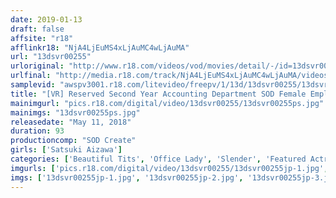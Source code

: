 ```yaml
---
date: 2019-01-13
draft: false
affsite: "r18"
afflinkr18: "NjA4LjEuMS4xLjAuMC4wLjAuMA"
url: "13dsvr00255"
urloriginal: "http://www.r18.com/videos/vod/movies/detail/-/id=13dsvr00255"
urlfinal: "http://media.r18.com/track/NjA4LjEuMS4xLjAuMC4wLjAuMA/videos/vod/movies/detail/-/id=13dsvr00255"
samplevid: "awspv3001.r18.com/litevideo/freepv/1/13d/13dsvr00255/13dsvr00255_dmb_w.mp4"
title: "[VR] Reserved Second Year Accounting Department SOD Female Employee With Beautiful Legs And Black Pantyhose Uses Office Furniture To Masturbate During Work. Satsuki Aizawa (23). I Catch Her Masturbating At Work On A Day Off! Please Use Me For Masturbation... VR Masturbation Material Eye Contact Deep Kiss Shy Service (Face To Face Sitting) (Cowgirl) (Missionary)"
mainimgurl: "pics.r18.com/digital/video/13dsvr00255/13dsvr00255ps.jpg"
mainimgs: "13dsvr00255ps.jpg"
releasedate: "May 11, 2018"
duration: 93
productioncomp: "SOD Create"
girls: ['Satsuki Aizawa']
categories: ['Beautiful Tits', 'Office Lady', 'Slender', 'Featured Actress', 'Creampie', 'Masturbation', 'VR Exclusive']
imgurls: ['pics.r18.com/digital/video/13dsvr00255/13dsvr00255jp-1.jpg', 'pics.r18.com/digital/video/13dsvr00255/13dsvr00255jp-2.jpg', 'pics.r18.com/digital/video/13dsvr00255/13dsvr00255jp-3.jpg', 'pics.r18.com/digital/video/13dsvr00255/13dsvr00255jp-4.jpg', 'pics.r18.com/digital/video/13dsvr00255/13dsvr00255jp-5.jpg', 'pics.r18.com/digital/video/13dsvr00255/13dsvr00255jp-6.jpg', 'pics.r18.com/digital/video/13dsvr00255/13dsvr00255jp-7.jpg', 'pics.r18.com/digital/video/13dsvr00255/13dsvr00255jp-8.jpg', 'pics.r18.com/digital/video/13dsvr00255/13dsvr00255jp-9.jpg', 'pics.r18.com/digital/video/13dsvr00255/13dsvr00255jp-10.jpg', 'pics.r18.com/digital/video/13dsvr00255/13dsvr00255jp-11.jpg', 'pics.r18.com/digital/video/13dsvr00255/13dsvr00255jp-12.jpg', 'pics.r18.com/digital/video/13dsvr00255/13dsvr00255jp-13.jpg', 'pics.r18.com/digital/video/13dsvr00255/13dsvr00255jp-14.jpg', 'pics.r18.com/digital/video/13dsvr00255/13dsvr00255jp-15.jpg', 'pics.r18.com/digital/video/13dsvr00255/13dsvr00255jp-16.jpg', 'pics.r18.com/digital/video/13dsvr00255/13dsvr00255jp-17.jpg', 'pics.r18.com/digital/video/13dsvr00255/13dsvr00255jp-18.jpg', 'pics.r18.com/digital/video/13dsvr00255/13dsvr00255jp-19.jpg', 'pics.r18.com/digital/video/13dsvr00255/13dsvr00255jp-20.jpg']
imgs: ['13dsvr00255jp-1.jpg', '13dsvr00255jp-2.jpg', '13dsvr00255jp-3.jpg', '13dsvr00255jp-4.jpg', '13dsvr00255jp-5.jpg', '13dsvr00255jp-6.jpg', '13dsvr00255jp-7.jpg', '13dsvr00255jp-8.jpg', '13dsvr00255jp-9.jpg', '13dsvr00255jp-10.jpg', '13dsvr00255jp-11.jpg', '13dsvr00255jp-12.jpg', '13dsvr00255jp-13.jpg', '13dsvr00255jp-14.jpg', '13dsvr00255jp-15.jpg', '13dsvr00255jp-16.jpg', '13dsvr00255jp-17.jpg', '13dsvr00255jp-18.jpg', '13dsvr00255jp-19.jpg', '13dsvr00255jp-20.jpg']
---
```

